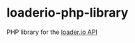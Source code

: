 loaderio-php-library
====================

PHP library for the [loader.io API](http://docs.loader.io/api/intro.html)


